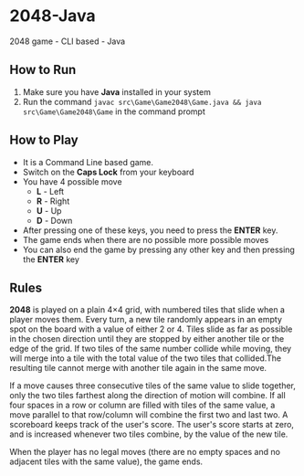 # 2048-Java

2048 game - CLI based - Java

## How to Run

1. Make sure you have **Java** installed in your system
1. Run the command `javac src\Game\Game2048\Game.java && java src\Game\Game2048\Game` in the command prompt

## How to Play

- It is a Command Line based game.
- Switch on the **Caps Lock** from your keyboard
- You have 4 possible move
  - **L** - Left
  - **R** - Right
  - **U** - Up
  - **D** - Down
- After pressing one of these keys, you need to press the **ENTER** key.
- The game ends when there are no possible more possible moves
- You can also end the game by pressing any other key and then pressing the **ENTER** key

## Rules

**2048** is played on a plain 4×4 grid, with numbered tiles that slide when a player moves them. Every turn, a new tile randomly appears in an empty spot on the board with a value of either 2 or 4. Tiles slide as far as possible in the chosen direction until they are stopped by either another tile or the edge of the grid. If two tiles of the same number collide while moving, they will merge into a tile with the total value of the two tiles that collided.The resulting tile cannot merge with another tile again in the same move.

If a move causes three consecutive tiles of the same value to slide together, only the two tiles farthest along the direction of motion will combine. If all four spaces in a row or column are filled with tiles of the same value, a move parallel to that row/column will combine the first two and last two. A scoreboard keeps track of the user's score. The user's score starts at zero, and is increased whenever two tiles combine, by the value of the new tile.

When the player has no legal moves (there are no empty spaces and no adjacent tiles with the same value), the game ends.
